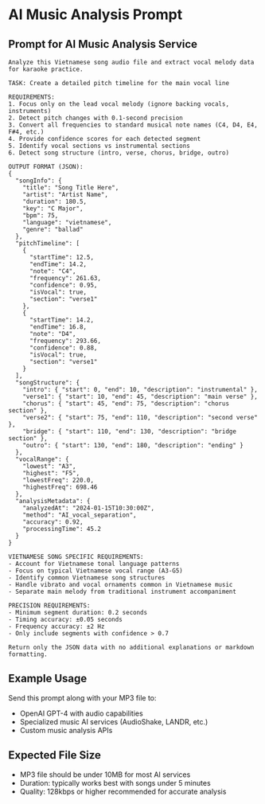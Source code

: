# AI Music Analysis Prompt

## Prompt for AI Music Analysis Service

```
Analyze this Vietnamese song audio file and extract vocal melody data for karaoke practice.

TASK: Create a detailed pitch timeline for the main vocal line

REQUIREMENTS:
1. Focus only on the lead vocal melody (ignore backing vocals, instruments)
2. Detect pitch changes with 0.1-second precision
3. Convert all frequencies to standard musical note names (C4, D4, E4, F#4, etc.)
4. Provide confidence scores for each detected segment
5. Identify vocal sections vs instrumental sections
6. Detect song structure (intro, verse, chorus, bridge, outro)

OUTPUT FORMAT (JSON):
{
  "songInfo": {
    "title": "Song Title Here",
    "artist": "Artist Name", 
    "duration": 180.5,
    "key": "C Major",
    "bpm": 75,
    "language": "vietnamese",
    "genre": "ballad"
  },
  "pitchTimeline": [
    {
      "startTime": 12.5,
      "endTime": 14.2,
      "note": "C4",
      "frequency": 261.63,
      "confidence": 0.95,
      "isVocal": true,
      "section": "verse1"
    },
    {
      "startTime": 14.2,
      "endTime": 16.8,
      "note": "D4",
      "frequency": 293.66,
      "confidence": 0.88,
      "isVocal": true,
      "section": "verse1"
    }
  ],
  "songStructure": {
    "intro": { "start": 0, "end": 10, "description": "instrumental" },
    "verse1": { "start": 10, "end": 45, "description": "main verse" },
    "chorus": { "start": 45, "end": 75, "description": "chorus section" },
    "verse2": { "start": 75, "end": 110, "description": "second verse" },
    "bridge": { "start": 110, "end": 130, "description": "bridge section" },
    "outro": { "start": 130, "end": 180, "description": "ending" }
  },
  "vocalRange": {
    "lowest": "A3",
    "highest": "F5",
    "lowestFreq": 220.0,
    "highestFreq": 698.46
  },
  "analysisMetadata": {
    "analyzedAt": "2024-01-15T10:30:00Z",
    "method": "AI_vocal_separation",
    "accuracy": 0.92,
    "processingTime": 45.2
  }
}

VIETNAMESE SONG SPECIFIC REQUIREMENTS:
- Account for Vietnamese tonal language patterns
- Focus on typical Vietnamese vocal range (A3-G5)
- Identify common Vietnamese song structures
- Handle vibrato and vocal ornaments common in Vietnamese music
- Separate main melody from traditional instrument accompaniment

PRECISION REQUIREMENTS:
- Minimum segment duration: 0.2 seconds
- Timing accuracy: ±0.05 seconds
- Frequency accuracy: ±2 Hz
- Only include segments with confidence > 0.7

Return only the JSON data with no additional explanations or markdown formatting.
```

## Example Usage

Send this prompt along with your MP3 file to:
- OpenAI GPT-4 with audio capabilities
- Specialized music AI services (AudioShake, LANDR, etc.)
- Custom music analysis APIs

## Expected File Size
- MP3 file should be under 10MB for most AI services
- Duration: typically works best with songs under 5 minutes
- Quality: 128kbps or higher recommended for accurate analysis